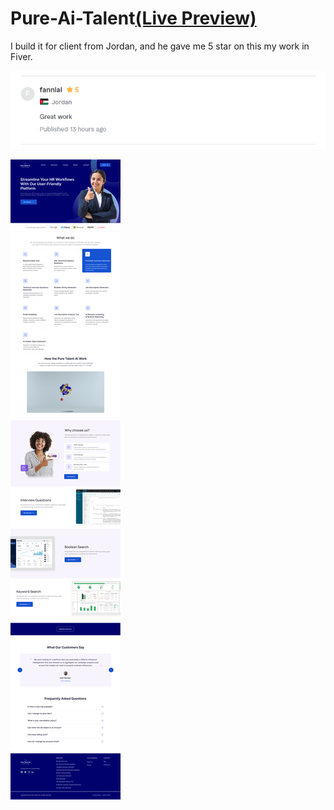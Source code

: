 # Pure-Ai-Talent<a href="https://mossaddak-pure-ai-talent.netlify.app">(Live Preview)</a>

I build it for client from Jordan, and he gave me 5 star on this my work in Fiver.

![](5_star.png)

![](preview.png)
